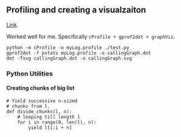 ## Profiling and creating a visualzaiton

[Link](https://stackoverflow.com/questions/4544784/how-can-you-get-the-call-tree-with-python-profilers). 

Worked well for me. Specifically ```cProfile + gprof2dot + graphViz```. 


```
python -m cProfile -o myLog.profile ./test.py
gprof2dot -f pstats myLog.profile -o callingGraph.dot
dot -Tsvg callingGraph.dot -o callingGraph.svg
```


### Python Utilities

#### Creating chunks of big list

```
# Yield successive n-sized
# chunks from l.
def divide_chunks(l, n):
    # looping till length l
    for i in range(0, len(l), n): 
        yield l[i:i + n]
```